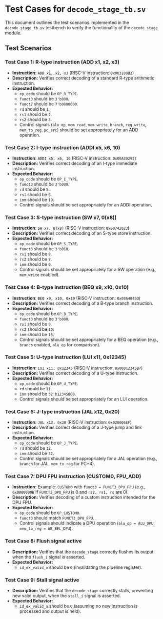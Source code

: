 # Test Cases for `decode_stage_tb.sv`

This document outlines the test scenarios implemented in the `decode_stage_tb.sv` testbench to verify the functionality of the `decode_stage` module.

## Test Scenarios

### Test Case 1: R-type instruction (ADD x1, x2, x3)
- **Instruction:** `ADD x1, x2, x3` (RISC-V instruction: `0x003100B3`)
- **Description:** Verifies correct decoding of a standard R-type arithmetic instruction.
- **Expected Behavior:**
    - `op_code` should be `OP_R_TYPE`.
    - `funct3` should be `3'b000`.
    - `funct7` should be `7'b0000000`.
    - `rd` should be `1`.
    - `rs1` should be `2`.
    - `rs2` should be `3`.
    - Control signals (`alu_op`, `mem_read`, `mem_write`, `branch`, `reg_write`, `mem_to_reg`, `pc_src`) should be set appropriately for an ADD operation.

### Test Case 2: I-type instruction (ADDI x5, x6, 10)
- **Instruction:** `ADDI x5, x6, 10` (RISC-V instruction: `0x00A30293`)
- **Description:** Verifies correct decoding of an I-type immediate instruction.
- **Expected Behavior:**
    - `op_code` should be `OP_I_TYPE`.
    - `funct3` should be `3'b000`.
    - `rd` should be `5`.
    - `rs1` should be `6`.
    - `imm` should be `10`.
    - Control signals should be set appropriately for an ADDI operation.

### Test Case 3: S-type instruction (SW x7, 0(x8))
- **Instruction:** `SW x7, 0(x8)` (RISC-V instruction: `0x00742023`)
- **Description:** Verifies correct decoding of an S-type store instruction.
- **Expected Behavior:**
    - `op_code` should be `OP_S_TYPE`.
    - `funct3` should be `3'b010`.
    - `rs1` should be `8`.
    - `rs2` should be `7`.
    - `imm` should be `0`.
    - Control signals should be set appropriately for a SW operation (e.g., `mem_write` enabled).

### Test Case 4: B-type instruction (BEQ x9, x10, 0x10)
- **Instruction:** `BEQ x9, x10, 0x10` (RISC-V instruction: `0x00A48463`)
- **Description:** Verifies correct decoding of a B-type branch instruction.
- **Expected Behavior:**
    - `op_code` should be `OP_B_TYPE`.
    - `funct3` should be `3'b000`.
    - `rs1` should be `9`.
    - `rs2` should be `10`.
    - `imm` should be `16`.
    - Control signals should be set appropriately for a BEQ operation (e.g., `branch` enabled, `alu_op` for comparison).

### Test Case 5: U-type instruction (LUI x11, 0x12345)
- **Instruction:** `LUI x11, 0x12345` (RISC-V instruction: `0x00012345B7`)
- **Description:** Verifies correct decoding of a U-type instruction.
- **Expected Behavior:**
    - `op_code` should be `OP_U_TYPE`.
    - `rd` should be `11`.
    - `imm` should be `32'h12345000`.
    - Control signals should be set appropriately for an LUI operation.

### Test Case 6: J-type instruction (JAL x12, 0x20)
- **Instruction:** `JAL x12, 0x20` (RISC-V instruction: `0x020006EF`)
- **Description:** Verifies correct decoding of a J-type jump and link instruction.
- **Expected Behavior:**
    - `op_code` should be `OP_J_TYPE`.
    - `rd` should be `12`.
    - `imm` should be `32`.
    - Control signals should be set appropriately for a JAL operation (e.g., `branch` for JAL, `mem_to_reg` for PC+4).

### Test Case 7: DPU FPU instruction (CUSTOM0, FPU_ADD)
- **Instruction:** Example: `CUSTOM0` with `funct3 = FUNCT3_DPU_FPU` (e.g., `0x0000000B` if `FUNCT3_DPU_FPU` is 0 and `rs2, rs1, rd` are 0).
- **Description:** Verifies decoding of a custom instruction intended for the DPU FPU.
- **Expected Behavior:**
    - `op_code` should be `OP_CUSTOM0`.
    - `funct3` should match `FUNCT3_DPU_FPU`.
    - Control signals should indicate a DPU operation (`alu_op = ALU_DPU`, `mem_to_reg = WB_SEL_DPU`).

### Test Case 8: Flush signal active
- **Description:** Verifies that the `decode_stage` correctly flushes its output when the `flush_i` signal is asserted.
- **Expected Behavior:**
    - `id_ex_valid_o` should be `0` (invalidating the pipeline register).

### Test Case 9: Stall signal active
- **Description:** Verifies that the `decode_stage` correctly stalls, preventing new valid output, when the `stall_i` signal is asserted.
- **Expected Behavior:**
    - `id_ex_valid_o` should be `0` (assuming no new instruction is processed and output is held).
